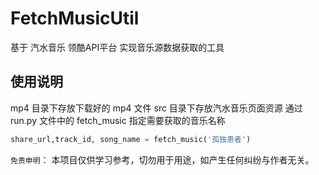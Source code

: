 # FetchMusicUtil
基于 汽水音乐 领酷API平台 实现音乐源数据获取的工具  

## 使用说明
mp4 目录下存放下载好的 mp4 文件
src 目录下存放汽水音乐页面资源
通过 run.py 文件中的 fetch_music 指定需要获取的音乐名称

``` python
share_url,track_id, song_name = fetch_music('孤独患者')
```

`免责申明`： 本项目仅供学习参考，切勿用于用途，如产生任何纠纷与作者无关。